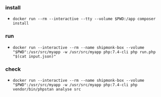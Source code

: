 ### install
- `docker run --rm --interactive --tty --volume $PWD:/app composer install`

### run
- `docker run --interactive --rm --name shipmonk-box --volume "$PWD":/usr/src/myapp -w /usr/src/myapp php:7.4-cli php run.php "$(cat input.json)"`

### check
- `docker run --interactive --rm --name shipmonk-box --volume "$PWD":/usr/src/myapp -w /usr/src/myapp php:7.4-cli php vendor/bin/phpstan analyse src`
